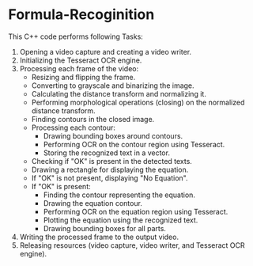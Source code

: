 # Formula-Recoginition

This C++ code performs following Tasks:

1. Opening a video capture and creating a video writer.
2. Initializing the Tesseract OCR engine.
3. Processing each frame of the video:
   - Resizing and flipping the frame.
   - Converting to grayscale and binarizing the image.
   - Calculating the distance transform and normalizing it.
   - Performing morphological operations (closing) on the normalized distance transform.
   - Finding contours in the closed image.
   - Processing each contour:
     - Drawing bounding boxes around contours.
     - Performing OCR on the contour region using Tesseract.
     - Storing the recognized text in a vector.
   - Checking if "OK" is present in the detected texts.
   - Drawing a rectangle for displaying the equation.
   - If "OK" is not present, displaying "No Equation".
   - If "OK" is present:
     - Finding the contour representing the equation.
     - Drawing the equation contour.
     - Performing OCR on the equation region using Tesseract.
     - Plotting the equation using the recognized text.
     - Drawing bounding boxes for all parts.
4. Writing the processed frame to the output video.
5. Releasing resources (video capture, video writer, and Tesseract OCR engine).
